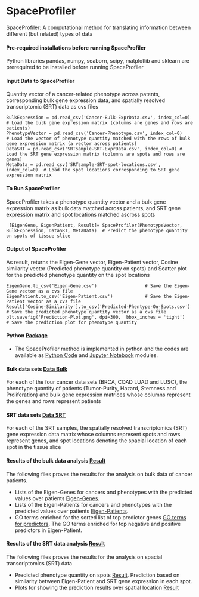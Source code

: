 # SpaceProfiler
SpaceProfiler: A computational method for translating information between different (but related) types of data
#### Pre-required installations before running SpaceProfiler
Python libraries pandas, numpy, seaborn, scipy, matplotlib and sklearn are prerequired to be installed before running SpaceProfiler
#### Input Data to SpaceProfiler
Quantity vector of a cancer-related phenotype across patents, corresponding bulk gene expression data, and spatially resolved transcriptomic (SRT) data as cvs files
```
BulkExpression = pd.read_csv('Cancer-Bulk-ExprData.csv', index_col=0)    # Load the bulk gene expression matrix (columns are genes and rows are patients)
PhenotypeVector = pd.read_csv('Cancer-Phenotype.csv', index_col=0)       # Load the vector of phenotype quantity matched with the rows of bulk gene expression matrix (a vector across patients)
DataSRT = pd.read_csv('SRTsample-SRT-ExprData.csv', index_col=0) # Load the SRT gene expression matrix (columns are spots and rows are genes)  
MetaData = pd.read_csv('SRTsample-SRT-spot-locations.csv', index_col=0)  # Load the spot locations corresponding to SRT gene expression matrix
```
#### To Run SpaceProfiler
SpaceProfiler takes a phenotype quantity vector and a bulk gene expression matrix as bulk data matched across patients, and SRT gene expression matrix and spot locations matched ascross spots  
```
 [EigenGene, EigenPatient, Result]= SpaceProfiler(PhenotypeVector, BulkExpression, DataSRT, MetaData)  # Predict the phenotype quantity on spots of tissue slice  
```
#### Output of SpaceProfiler
As result, returns the Eigen-Gene vector, Eigen-Patient vector, Cosine similarity vector (Predicted phenotype quantity on spots) and Scatter plot for the predicted phenotype quantity on the spot locations  
```
EigenGene.to_csv('Eigen-Gene.csv')                  # Save the Eigen-Gene vector as a cvs file
EigenPatient.to_csv('Eigen-Patient.csv')            # Save the Eigen-Patient vector as a cvs file
Result['Cosine-Similarity'].to_csv('Predicted-Phentype-On-Spots.csv')  # Save the predicted phenotype quantity vector as a cvs file
plt.savefig('Prediction-Plot.png', dpi=300,  bbox_inches = 'tight')    # Save the prediction plot for phenotype quantity
```
#### Python [Package](code)
* The SpaceProfiler method is implemented in python and the codes are available as [Python Code](code/SpaceProfiler.py) and [Jupyter Notebook](code/SpaceProfiler.ipynb) modules.

#### Bulk data sets [Data Bulk](Bulk-data)
For each of the four cancer data sets (BRCA, COAD LUAD and LUSC), the phenotype quantity of patients (Tumor-Purity, Hazard, Stemness and Proliferation) and bulk gene expression matrices whose columns represent the genes and rows represent patients
#### SRT data sets [Data SRT](SRT-data)
For each of the SRT samples, the spatially resolved transcriptomics (SRT) gene expression data matrix whose columns represent spots and rows represent genes, and spot locations denoting the spacial location of each spot in the tissue slice

#### Results of the bulk data analysis [Result](result)
The following files proves the results for the analysis on bulk data of cancer patients.
* Lists of the Eigen-Genes for cancers and phenotypes with the predicted values over patients [Eigen-Genes](result/Eigen-Genes.xlsx).
* Lists of the Eigen-Patients for cancers and phenotypes with the predicted values over patients [Eigen-Patients](result/Eigen-Patients.xlsx).
* GO terms enriched for the sorted list of top predictor genes [GO terms for predictors](result/GO-terms.xlsx). The GO terms enriched for top negative and positive predictors in Eigen-Patient.
#### Results of the SRT data analysis [Result](result)
The following files proves the results for the analysis on spacial transcriptomics (SRT) data
* Predicted phenotype quantity on spots [Result](result/Cosine-Similaries.xlsx). Prediction based on similarity between Eigen-Patient and SRT gene expression in each spot.
* Plots for showing the prediction results over spatial location [Result](result)
